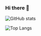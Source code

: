 ### Hi there 👋

<!--
**c-santana-sp/c-santana-sp** is a ✨ _special_ ✨ repository because its `README.md` (this file) appears on your GitHub profile.

Here are some ideas to get you started:

- 🔭 I’m currently working on ...
- 🌱 I’m currently learning ...
- 👯 I’m looking to collaborate on ...
- 🤔 I’m looking for help with ...
- 💬 Ask me about ...
- 📫 How to reach me: ...
- 😄 Pronouns: ...
- ⚡ Fun fact: ...
-->


![GitHub stats](https://github-readme-stats.vercel.app/api?username=c-santana-sp&show_icons=true&theme=default)

![Top Langs](https://github-readme-stats.vercel.app/api/top-langs/?username=c-santana-sp&theme=default&langs_count=10&&layout=compact)
